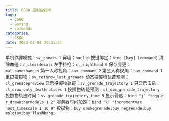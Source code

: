 ```yaml
---
title: CSGO 控制台指令
tags:
  - CSGO
  - Gaming
  - commands
categories:
  - CSGO
date: 2023-03-04 20:31:41
---
```


单机作弊模式：`sv_cheats 1`
穿墙：`noclip`
按键绑定：`bind [key] [command]`
清除血迹：`r_cleardecals`
左手持枪：`cl_righthand 0`
保存变更：`mat_savechanges`
第一人称视角：`cam_command 2`
第三人称视角：`cam_command 1`
重掷投掷物：`sv_rethrow_last_grenade`
动态投掷物轨迹预测：`cl_grenadepreview`
显示投掷物轨迹：`sv_grenade_trajectory 1`
只显示击杀：`cl_draw_only_deathnotices 1`
投掷物轨迹预测：`cl_sim_grenade_trajectory`
投掷物轨迹时间：`sv_grenade_trajectory_time 5`
显示骨骼：`bind "j" "toggle r_drawothermodels 1 2"`
服务器时间加速：`bind "k" "incrementvar host_timescale 1 10 9"`
投掷物：`buy smokegrenade;buy hegrenade;buy molotov;buy flashbang;`
